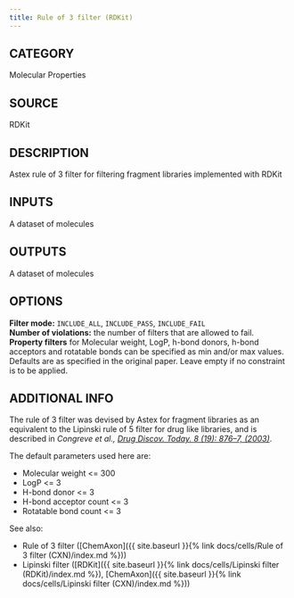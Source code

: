 ```yaml
---
title: Rule of 3 filter (RDKit)
---
```


## CATEGORY
Molecular Properties

## SOURCE
RDKit

## DESCRIPTION
Astex rule of 3 filter for filtering fragment libraries implemented with RDKit

## INPUTS
A dataset of molecules

## OUTPUTS
A dataset of molecules

## OPTIONS

**Filter mode:** `INCLUDE_ALL`, `INCLUDE_PASS`, `INCLUDE_FAIL`<br>
**Number of violations:** the number of filters that are allowed to fail.<br>
**Property filters** for Molecular weight, LogP, h-bond donors, h-bond acceptors and rotatable bonds can be specified as min and/or max values. Defaults are as specified in the original paper. Leave empty if no constraint is to be applied.

## ADDITIONAL INFO
The rule of 3 filter was devised by Astex for fragment libraries as an equivalent to the Lipinski rule of 5 filter for drug like libraries, and is described in <cite>Congreve et al., [Drug Discov. Today. 8 (19): 876–7, (2003)](http://www.sciencedirect.com/science/article/pii/S1359644603028319)</cite>.

The default parameters used here are:

- Molecular weight <= 300
- LogP <= 3
- H-bond donor <= 3
- H-bond acceptor count <= 3
- Rotatable bond count <= 3

See also:

- Rule of 3 filter ([ChemAxon]({{ site.baseurl }}{% link docs/cells/Rule of 3 filter (CXN)/index.md %}))
- Lipinski filter ([RDKit]({{ site.baseurl }}{% link docs/cells/Lipinski filter (RDKit)/index.md %}), [ChemAxon]({{ site.baseurl }}{% link docs/cells/Lipinski filter (CXN)/index.md %}))
